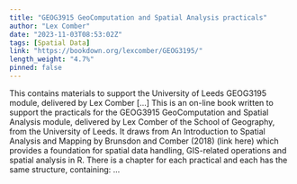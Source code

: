 ```yaml
---
title: "GEOG3915 GeoComputation and Spatial Analysis practicals"
author: "Lex Comber"
date: "2023-11-03T08:53:02Z"
tags: [Spatial Data]
link: "https://bookdown.org/lexcomber/GEOG3195/"
length_weight: "4.7%"
pinned: false
---
```


This contains materials to support the University of Leeds GEOG3195 module, delivered by Lex Comber [...] This is an on-line book written to support the practicals for the GEOG3915 GeoComputation and Spatial Analysis module, delivered by Lex Comber of the School of Geography, from the University of Leeds. It draws from An Introduction to Spatial Analysis and Mapping by Brunsdon and Comber (2018) (link here) which provides a foundation for spatial data handling, GIS-related operations and spatial analysis in R. There is a chapter for each practical and each has the same structure, containing: ...
